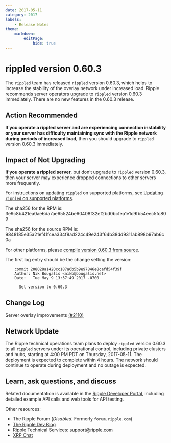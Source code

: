 ```yaml
---
date: 2017-05-11
category: 2017
labels:
    - Release Notes
theme:
    markdown:
        editPage:
            hide: true
---
```

# rippled version 0.60.3

The `rippled` team has released `rippled` version 0.60.3, which helps to increase the stability of the overlay network under increased load. Ripple recommends server operators upgrade to `rippled` version 0.60.3 immediately. There are no new features in the 0.60.3 release.

## Action Recommended

**If you operate a rippled server and are experiencing connection instability or your server has difficulty maintaining sync with the Ripple network during periods of increased load**, then you should upgrade to `rippled` version 0.60.3 immediately.

## Impact of Not Upgrading

**If you operate a rippled server**, but don’t upgrade to `rippled` version 0.60.3, then your server may experience dropped connections to other servers more frequently.

For instructions on updating `rippled` on supported platforms, see [Updating `rippled` on supported platforms](https://ripple.com/build/rippled-setup/#updating-rippled).

The sha256 for the RPM is: 3e9c8b421ea0ae6da7ae65524be60408f32ef2bd0bcfea1e1c9fb54eec5fc809

The sha256 for the source RPM is: 9848185e35a21ef41fcea334f8ad224c49e243f64b38dd9311ab898b97ab6c0a

For other platforms, please [compile version 0.60.3 from source](https://github.com/ripple/rippled/tree/master/Builds).

The first log entry should be the change setting the version:

        commit 208028a1420cc187a6b5b9e97846e8cafd54f39f
        Author: Nik Bougalis <nikb@bougalis.net>
        Date:   Tue May 9 13:37:49 2017 -0700

          Set version to 0.60.3

## Change Log

Server overlay improvements [(#2110)](https://github.com/ripple/rippled/pull/2110)

## Network Update

The Ripple technical operations team plans to deploy `rippled` version 0.60.3 to all `rippled` servers under its operational control, including private clusters and hubs, starting at 4:00 PM PDT on Thursday, 2017-05-11. The deployment is expected to complete within 4 hours. The network should continue to operate during deployment and no outage is expected.


## Learn, ask questions, and discuss
Related documentation is available in the [Ripple Developer Portal](https://ripple.com/build/), including detailed example API calls and web tools for API testing.

Other resources:

* The Ripple Forum (_Disabled._ Formerly `forum.ripple.com`)
* [The Ripple Dev Blog](https://developers.ripple.com/blog/)
* Ripple Technical Services: support@ripple.com
* [XRP Chat](http://www.xrpchat.com/)
